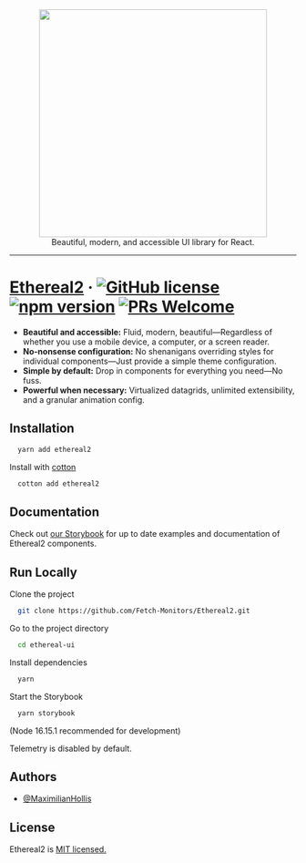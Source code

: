 <div align="center">
	<img width="400" src="https://cdn.discordapp.com/attachments/882744552610480149/1008592696396480533/Ethereal2.svg">
</div>

<div align="center">
	Beautiful, modern, and accessible UI library for React.
</div>

---

# [Ethereal2](https://github.com/Fetch-Monitors/Ethereal2.git) &middot; [![GitHub license](https://img.shields.io/badge/license-MIT-blue.svg)](https://github.com/Fetch-Monitors/Ethereal2.git) [![npm version](https://img.shields.io/npm/v/react.svg?style=flat)](https://www.npmjs.com/package/ethereal2) [![PRs Welcome](https://img.shields.io/badge/PRs-welcome-brightgreen.svg)]()



* **Beautiful and accessible:** Fluid, modern, beautiful—Regardless of whether you use a mobile device, a computer, or a screen reader.
* **No-nonsense configuration:** No shenanigans overriding styles for individual components—Just provide a simple theme configuration. 
* **Simple by default:** Drop in components for everything you need—No fuss.
* **Powerful when necessary:** Virtualized datagrids, unlimited extensibility, and a granular animation config.


## Installation

```bash
  yarn add ethereal2
```

Install with [cotton](https://cotton.js.org/)

```bash
  cotton add ethereal2
```


## Documentation

Check out 
[our Storybook](https://github.com/Fetch-Monitors/Ethereal2) for up to date examples and documentation of Ethereal2 components.


## Run Locally

Clone the project

```bash
  git clone https://github.com/Fetch-Monitors/Ethereal2.git
```

Go to the project directory

```bash
  cd ethereal-ui
```

Install dependencies

```bash
  yarn
```

Start the Storybook

```bash
  yarn storybook
```
(Node 16.15.1 recommended for development)

Telemetry is disabled by default.


## Authors

- [@MaximilianHollis](https://github.com/MaximilianHollis)


## License

Ethereal2 is [MIT licensed.](https://choosealicense.com/licenses/mit/)